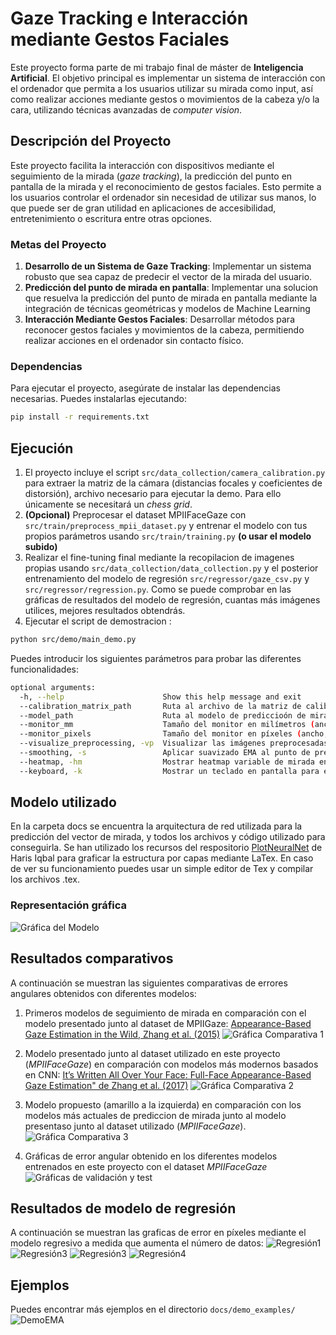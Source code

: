 
# Gaze Tracking e Interacción mediante Gestos Faciales

Este proyecto forma parte de mi trabajo final de máster de **Inteligencia Artificial**. El objetivo principal es implementar un sistema de interacción con el ordenador que permita a los usuarios utilizar su mirada como input, así como realizar acciones mediante gestos o movimientos de la cabeza y/o la cara, utilizando técnicas avanzadas de *computer vision*.

## Descripción del Proyecto

Este proyecto facilita la interacción con dispositivos mediante el seguimiento de la mirada (*gaze tracking*), la predicción del punto en pantalla de la mirada y el reconocimiento de gestos faciales. Esto permite a los usuarios controlar el ordenador sin necesidad de utilizar sus manos, lo que puede ser de gran utilidad en aplicaciones de accesibilidad, entretenimiento o escritura entre otras opciones.

### Metas del Proyecto

1. **Desarrollo de un Sistema de Gaze Tracking**: Implementar un sistema robusto que sea capaz de predecir el vector de la mirada del usuario.
2. **Predicción del punto de mirada en pantalla**: Implementar una solucion que resuelva la predicción del punto de mirada en pantalla mediante la integración de técnicas geométricas y modelos de Machine Learning
3. **Interacción Mediante Gestos Faciales**: Desarrollar métodos para reconocer gestos faciales y movimientos de la cabeza, permitiendo realizar acciones en el ordenador sin contacto físico.

### Dependencias

Para ejecutar el proyecto, asegúrate de instalar las dependencias necesarias. Puedes instalarlas ejecutando:

```bash
pip install -r requirements.txt
```

## Ejecución

1. El proyecto incluye el script `src/data_collection/camera_calibration.py` para extraer la matriz de la cámara (distancias focales y coeficientes de distorsión), archivo necesario para ejecutar la demo. Para ello únicamente se necesitará un _chess grid_.
2. **(Opcional)** Preprocesar el dataset MPIIFaceGaze con `src/train/preprocess_mpii_dataset.py` y entrenar el modelo con tus propios parámetros usando `src/train/training.py` **(o usar el modelo subido)** 
3. Realizar el fine-tuning final mediante la recopilacion de imagenes propias usando `src/data_collection/data_collection.py` y el posterior entrenamiento del modelo de regresión `src/regressor/gaze_csv.py` y `src/regressor/regression.py`. Como se puede comprobar en las gráficas de resultados del modelo de regresión, cuantas más imágenes utilices, mejores resultados obtendrás.
3. Ejecutar el script de demostracion :

```bash
python src/demo/main_demo.py
```
Puedes introducir los siguientes parámetros para probar las diferentes funcionalidades:

```bash
optional arguments:
  -h, --help                      Show this help message and exit
  --calibration_matrix_path       Ruta al archivo de la matriz de calibración de la cámara
  --model_path                    Ruta al modelo de prediccioón de mirada
  --monitor_mm                    Tamaño del monitor en milímetros (ancho,alto)
  --monitor_pixels                Tamaño del monitor en píxeles (ancho,alto)
  --visualize_preprocessing, -vp  Visualizar las imágenes preprocesadas de cara y ojos
  --smoothing, -s                 Aplicar suavizado EMA al punto de predicción de mirada
  --heatmap, -hm                  Mostrar heatmap variable de mirada en una imagen
  --keyboard, -k                  Mostrar un teclado en pantalla para escribir texto mediante la mirada y gestos faciales (por dejecto, fruncido del ceño)
  ``` 

## Modelo utilizado
En la carpeta docs se encuentra la arquitectura de red utilizada para la predicción del vector de mirada, y todos los archivos y código utilizado para conseguirla.
Se han utilizado los recursos del respositorio [PlotNeuralNet](https://github.com/HarisIqbal88/PlotNeuralNet) de Haris Iqbal para graficar la estructura por capas mediante LaTex. En caso de ver su funcionamiento puedes usar un simple editor de Tex y compilar los archivos .tex.

### Representación gráfica

![Gráfica del Modelo](docs/CNN_graph/cnn_layers.png)

## Resultados comparativos

A continuación se muestran las siguientes comparativas de errores angulares obtenidos con diferentes modelos:

1. Primeros modelos de seguimiento de mirada en comparación con el modelo presentado junto al dataset de MPIIGaze: [Appearance-Based Gaze Estimation in the Wild, Zhang et al. (2015)](https://arxiv.org/pdf/1504.02863v1)
![Gráfica Comparativa 1](docs/results/MPI2015.png) 

2. Modelo presentado junto al dataset utilizado en este proyecto (_MPIIFaceGaze_) en comparación con modelos más modernos basados en CNN: [It’s Written All Over Your Face: Full-Face Appearance-Based Gaze Estimation" de Zhang et al. (2017)](https://ieeexplore.ieee.org/document/8015018)
![Gráfica Comparativa 2](docs/results/MPI2017.png)

3. Modelo propuesto (amarillo a la izquierda) en comparación con los modelos más actuales de prediccion de mirada junto al modelo presentaso junto al dataset utilizado (_MPIIFaceGaze_).
![Gráfica Comparativa 3](docs/results/actual_models.jpeg)

4. Gráficas de error angular obtenido en los diferentes modelos entrenados en este proyecto con el dataset _MPIIFaceGaze_
![Gráficas de validación y test](docs/results/cnn_models_val_comparation.png) 

## Resultados de modelo de regresión

A continuación se muestran las graficas de error en píxeles mediante el modelo regresivo a medida que aumenta el número de datos:
![Regresión1](docs/results/fine-tuning_regression0.png) 
![Regresión3](docs/results/fine-tuning_regression1.png) 
![Regresión3](docs/results/fine-tuning_regression2.png) 
![Regresión4](docs/results/fine-tuning_Catboost.png) 

## Ejemplos

Puedes encontrar más ejemplos en el directorio `docs/demo_examples/`
![DemoEMA](docs/demo_examples/Demo_Exponential_Moving_Average.gif) 



